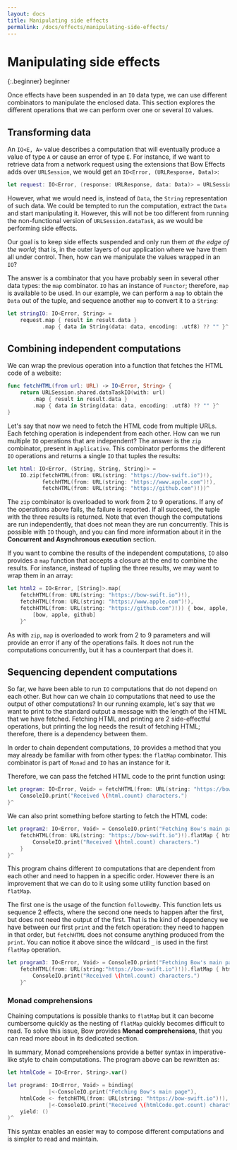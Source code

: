 ```yaml
---
layout: docs
title: Manipulating side effects
permalink: /docs/effects/manipulating-side-effects/
---
```


# Manipulating side effects
 
 {:.beginner}
 beginner
 
 Once effects have been suspended in an `IO` data type, we can use different combinators to manipulate the enclosed data. This section explores the different operations that we can perform over one or several `IO` values.
 
## Transforming data
 
 An `IO<E, A>` value describes a computation that will eventually produce a value of type `A` or cause an error of type `E`. For instance, if we want to retrieve data from a network request using the extensions that Bow Effects adds over `URLSession`, we would get an `IO<Error, (URLResponse, Data)>`:

```swift
let request: IO<Error, (response: URLResponse, data: Data)> = URLSession.shared.dataTaskIO(with: URL(string: "https://bow-swift.io")!)
```

 However, what we would need is, instead of `Data`, the `String` representation of such data. We could be tempted to run the computation, extract the `Data` and start manipulating it. However, this will not be too different from running the non-functional version of `URLSession.dataTask`, as we would be performing side effects.
 
 Our goal is to keep side effects suspended and only run them *at the edge of the world*; that is, in the outer layers of our application where we have them all under control. Then, how can we manipulate the values wrapped in an `IO`?
 
 The answer is a combinator that you have probably seen in several other data types: the `map` combinator. `IO` has an instance of `Functor`; therefore, `map` is available to be used. In our example, we can perform a `map` to obtain the `Data` out of the tuple, and sequence another `map` to convert it to a `String`:

```swift
let stringIO: IO<Error, String> =
    request.map { result in result.data }
           .map { data in String(data: data, encoding: .utf8) ?? "" }^
```

## Combining independent computations
 
 We can wrap the previous operation into a function that fetches the HTML code of a website:

```swift
func fetchHTML(from url: URL) -> IO<Error, String> {
    return URLSession.shared.dataTaskIO(with: url)
        .map { result in result.data }
        .map { data in String(data: data, encoding: .utf8) ?? "" }^
}
```

 Let's say that now we need to fetch the HTML code from multiple URLs. Each fetching operation is independent from each other. How can we run multiple `IO` operations that are independent? The answer is the `zip` combinator, present in `Applicative`. This combinator performs the different `IO` operations and returns a single `IO` that tuples the results:

```swift
let html: IO<Error, (String, String, String)> =
    IO.zip(fetchHTML(from: URL(string: "https://bow-swift.io")!),
           fetchHTML(from: URL(string: "https://www.apple.com")!),
           fetchHTML(from: URL(string: "https://github.com")!))^
```

 The `zip` combinator is overloaded to work from 2 to 9 operations. If any of the operations above fails, the failure is reported. If all succeed, the tuple with the three results is returned. Note that even though the computations are run independently, that does not mean they are run concurrently. This is possible with `IO` though, and you can find more information about it in the **Concurrent and Asynchronous execution** section.
 
 If you want to combine the results of the independent computations, `IO` also provides a `map` function that accepts a closure at the end to combine the results. For instance, instead of tupling the three results, we may want to wrap them in an array:

```swift
let html2 = IO<Error, [String]>.map(
    fetchHTML(from: URL(string: "https://bow-swift.io")!),
    fetchHTML(from: URL(string: "https://www.apple.com")!),
    fetchHTML(from: URL(string: "https://github.com")!)) { bow, apple, github in
        [bow, apple, github]
    }^
```

 As with `zip`, `map` is overloaded to work from 2 to 9 parameters and will provide an error if any of the operations fails. It does not run the computations concurrently, but it has a counterpart that does it.
 
## Sequencing dependent computations
 
 So far, we have been able to run `IO` computations that do not depend on each other. But how can we chain `IO` computations that need to use the output of other computations? In our running example, let's say that we want to print to the standard output a message with the length of the HTML that we have fetched. Fetching HTML and printing are 2 side-effectful operations, but printing the log needs the result of fetching HTML; therefore, there is a dependency between them.
 
 In order to chain dependent computations, `IO` provides a method that you may already be familiar with from other types: the `flatMap` combinator. This combinator is part of `Monad` and `IO` has an instance for it.
 
 Therefore, we can pass the fetched HTML code to the print function using:

```swift
let program: IO<Error, Void> = fetchHTML(from: URL(string: "https://bow-swift.io")!).flatMap { html in
    ConsoleIO.print("Received \(html.count) characters.")
}^
```

 We can also print something before starting to fetch the HTML code:

```swift
let program2: IO<Error, Void> = ConsoleIO.print("Fetching Bow's main page").flatMap { _ in
    fetchHTML(from: URL(string: "https://bow-swift.io")!).flatMap { html in
        ConsoleIO.print("Received \(html.count) characters.")
    }
}^
```

 This program chains different `IO` computations that are dependent from each other and need to happen in a specific order. However there is an improvement that we can do to it using some utility function based on `flatMap`.
 
 The first one is the usage of the function `followedBy`. This function lets us sequence 2 effects, where the second one needs to happen after the first, but does not need the output of the first. That is the kind of dependency we have between our first `print` and the fetch operation: they need to happen in that order, but `fetchHTML` does not consume anything produced from the `print`. You can notice it above since the wildcard `_` is used in the first `flatMap` operation.

```swift
let program3: IO<Error, Void> = ConsoleIO.print("Fetching Bow's main page").followedBy(
    fetchHTML(from: URL(string:"https://bow-swift.io")!)).flatMap { html in
        ConsoleIO.print("Received \(html.count) characters.")
    }^
```

### Monad comprehensions
 
 Chaining computations is possible thanks to `flatMap` but it can become cumbersome quickly as the nesting of `flatMap` quickly becomes difficult to read. To solve this issue, Bow provides **Monad comprehensions**, that you can read more about in its dedicated section.
 
 In summary, Monad comprehensions provide a better syntax in imperative-like style to chain computations. The program above can be rewritten as:

```swift
let htmlCode = IO<Error, String>.var()

let program4: IO<Error, Void> = binding(
             |<-ConsoleIO.print("Fetching Bow's main page"),
    htmlCode <- fetchHTML(from: URL(string: "https://bow-swift.io")!),
             |<-ConsoleIO.print("Received \(htmlCode.get.count) characters."),
    yield: ()
)^
```

 This syntax enables an easier way to compose different computations and is simpler to read and maintain.
